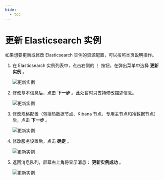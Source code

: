 ```yaml
---
hide:
  - toc
---
```


# 更新 Elasticsearch 实例

如果想要更新或修改 Elasticsearch 实例的资源配置，可以按照本页说明操作。

1. 在 Elasticsearch 实例列表中，点击右侧的 __⋮__ 按钮，在弹出菜单中选择 __更新实例__ 。

    ![更新实例](https://docs.daocloud.io/daocloud-docs-images/docs/middleware/elasticsearch/images/update01.png)

2. 修改基本信息后，点击 __下一步__ 。此处暂时只支持修改描述信息。

    ![更新实例](https://docs.daocloud.io/daocloud-docs-images/docs/middleware/elasticsearch/images/update02.png)

3. 修改规格配置（包括热数据节点、Kibana 节点、专用主节点和冷数据节点）后，点击 __下一步__ 。

    ![更新实例](https://docs.daocloud.io/daocloud-docs-images/docs/middleware/elasticsearch/images/update03.png)

4. 修改服务设置后，点击 __确定__ 。

    ![更新实例](https://docs.daocloud.io/daocloud-docs-images/docs/middleware/elasticsearch/images/update04.png)

5. 返回消息队列，屏幕右上角将显示消息： __更新实例成功__ 。

    ![更新实例](https://docs.daocloud.io/daocloud-docs-images/docs/middleware/elasticsearch/images/update05.png)
